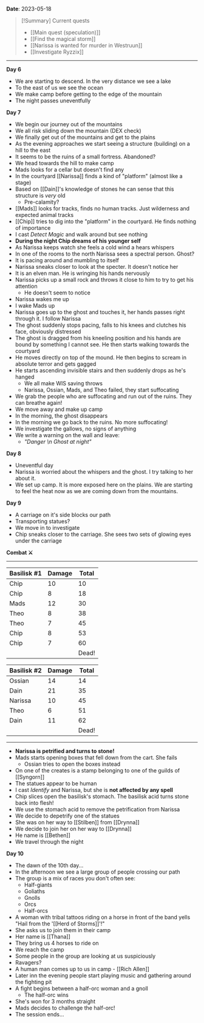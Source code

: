**Date**: 2023-05-18

> [!Summary] Current quests
> - [[Main quest (speculation)]]
> - [[Find the magical storm]]
> - [[Narissa is wanted for murder in Westruun]]
> - [[Investigate Ryzzix]]

---
**Day 6**
- We are starting to descend. In the very distance we see a lake
- To the east of us we see the ocean
- We make camp before getting to the edge of the mountain
- The night passes uneventfully

**Day 7**
- We begin our journey out of the mountains
- We all risk sliding down the mountain (DEX check)
- We finally get out of the mountains and get to the plains
- As the evening approaches we start seeing a structure (building) on a hill to the east
- It seems to be the ruins of a small fortress. Abandoned?
- We head towards the hill to make camp
- Mads looks for a cellar but doesn't find any
- In the courtyard [[Narissa]] finds a kind of "platform" (almost like a stage)
- Based on [[Dain]]'s knowledge of stones he can sense that this structure is *very* old
	- Pre-calamity?
- [[Mads]] looks for tracks, finds no human tracks. Just wilderness and expected animal tracks
- [[Chip]] tries to dig into the "platform" in the courtyard. He finds nothing of importance
- I cast *Detect Magic* and walk around but see nothing
- **During the night Chip dreams of his younger self**
- As Narissa keeps watch she feels a cold wind a hears whispers
- In one of the rooms to the north Narissa sees a spectral person. Ghost?
- It is pacing around and mumbling to itself
- Narissa sneaks closer to look at the specter. It doesn't notice her
- It is an elven man. He is wringing his hands nervously
- Narissa picks up a small rock and throws it close to him to try to get his attention
	- He doesn't seem to notice
- Narissa wakes me up
- I wake Mads up
- Narissa goes up to the ghost and touches it, her hands passes right through it. I follow Narissa
- The ghost suddenly stops pacing, falls to his knees and clutches his face, obviously distressed
- The ghost is dragged from his kneeling position and his hands are bound by something I cannot see. He then starts walking towards the courtyard
- He moves directly on top of the mound. He then begins to scream in absolute terror and gets gagged
- He starts ascending invisible stairs and then suddenly drops as he's hanged
	- We all make WIS saving throws
	- Narissa, Ossian, Mads, and Theo failed, they start suffocating
- We grab the people who are suffocating and run out of the ruins. They can breathe again!
- We move away and make up camp
- In the morning, the ghost disappears
- In the morning we go back to the ruins. No more suffocating!
- We investigate the gallows, no signs of anything
- We write a warning on the wall and leave:
	- *"Danger \n Ghost at night"*

**Day 8**
- Uneventful day
- Narissa is worried about the whispers and the ghost. I try talking to her about it.
- We set up camp. It is more exposed here on the plains. We are starting to feel the heat now as we are coming down from the mountains.

**Day 9**
- A carriage on it's side blocks our path
- Transporting statues?
- We move in to investigate
- Chip sneaks closer to the carriage. She sees two sets of glowing eyes under the carriage

**Combat ⚔**

---

| Basilisk #1 | Damage | Total |
| ----------- | ------ | ----- |
| Chip        | 10     | 10    |
| Chip        | 8      | 18    |
| Mads        | 12     | 30    |
| Theo        | 8      | 38    |
| Theo        | 7      | 45    |
| Chip        | 8      | 53    |
| Chip        | 7      | 60    |
|             |        | Dead! |

| Basilisk #2 | Damage | Total |
| ----------- | ------ | ----- |
| Ossian      | 14     | 14    |
| Dain        | 21     | 35    |
| Narissa     | 10     | 45    |
| Theo        | 6      | 51    |
| Dain        | 11     | 62    |
|             |        | Dead! |

---
* **Narissa is petrified and turns to stone!**
* Mads starts opening boxes that fell down from the cart. She fails
	* Ossian tries to open the boxes instead
* On one of the creates is a stamp belonging to one of the guilds of [[Syngorn]]
* The statues appear to be human
* I cast *Identify* and Narissa, but she is **not affected by any spell**
* Chip slices open the basilisk's stomach. The basilisk acid turns stone back into flesh!
* We use the stomach acid to remove the petrification from Narissa
* We decide to depetrify one of the statues
* She was on her way to [[Stilben]] from [[Drynna]]
* We decide to join her on her way to [[Drynna]]
* He name is [[Bethen]]
* We travel through the night

**Day 10**
- The dawn of the 10th day...
- In the afternoon we see a large group of people crossing our path
- The group is a mix of races you don't often see:
	- Half-giants
	- Goliaths
	- Gnolls
	- Orcs
	- Half-orcs
- A woman with tribal tattoos riding on a horse in front of the band yells "Hail from the '[[Herd of Storms]]'!"
- She asks us to join them in their camp
- Her name is [[Thana]]
- They bring us 4 horses to ride on
- We reach the camp
- Some people in the group are looking at us suspiciously
- Ravagers?
- A human man comes up to us in camp - [[Rich Allen]]
- Later inn the evening people start playing music and gathering around the fighting pit
- A fight begins between a half-orc woman and a gnoll
	- The half-orc wins
- She's won for 3 months straight
- Mads decides to challenge the half-orc!
- The session ends...